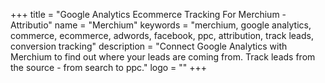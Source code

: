 +++
title = "Google Analytics Ecommerce Tracking For Merchium - Attributio"
name = "Merchium"
keywords = "merchium, google analytics, commerce, ecommerce, adwords, facebook, ppc, attribution, track leads, conversion tracking"
description = "Connect Google Analytics with Merchium to find out where your leads are coming from. Track leads from the source - from search to ppc."
logo = ""
+++
